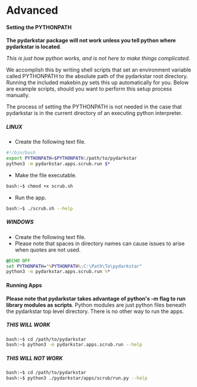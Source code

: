 # Advanced

#### Setting the PYTHONPATH

**The pydarkstar package will not work unless you tell python where pydarkstar is located**.

*This is just how python works, and is not here to make things complicated.*

We accomplish this by writing shell scripts that set an environment variable called PYTHONPATH to the absolute path of the pydarkstar root directory.  Running the included makebin.py sets this up automatically for you.  Below are example scripts, should you want to perform this setup process manually.

The process of setting the PYTHONPATH is not needed in the case that pydarkstar is in the current directory of an executing python interpreter.

##### LINUX

* Create the following text file.

```bash
#!/bin/bash
export PYTHONPATH=$PYTHONPATH:/path/to/pydarkstar
python3 -m pydarkstar.apps.scrub.run $*
```

* Make the file executable.

```bash
bash:~$ chmod +x scrub.sh
```

* Run the app.

```bash
bash:~$ ./scrub.sh --help
```

##### WINDOWS

* Create the following text file.
* Please note that spaces in directory names can cause issues to arise when quotes are not used.

```bat
@ECHO OFF
set PYTHONPATH="%PYTHONPATH%;C:\Path\To\pydarkstar"
python3 -m pydarkstar.apps.scrub.run %*
```

#### Running Apps

**Please note that pydarkstar takes advantage of python's -m flag to run library modules as scripts**.  Python modules are just python files beneath the pydarkstar top level directory.  There is no other way to run the apps.

##### THIS WILL WORK

```bash
bash:~$ cd /path/to/pydarkstar
bash:~$ python3 -m pydarkstar.apps.scrub.run --help
```

#####  THIS WILL NOT WORK

```bash
bash:~$ cd /path/to/pydarkstar
bash:~$ python3 ./pydarkstar/apps/scrub/run.py --help
```
